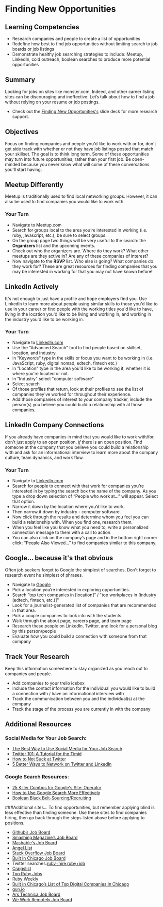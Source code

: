 # Finding New Opportunities

## Learning Competencies
- Research companies and people to create a list of opportunities
- Redefine how best to find job opportunities without limiting search to job boards or job listings
- Demonstrate healthy job searching strategies to include: Meetup, LinkedIn, cold outreach, boolean searches to produce more potential opportunities

## Summary

Looking for jobs on sites like monster.com, Indeed, and other career listing sites can be discouraging and ineffective. Let’s talk about how to find a job without relying on your resume or job postings. 

- Check out the [Finding New Opportunities's](https://github.com/turingschool/professional_skills/blob/master/files/finding-opportunities.pdf) slide deck for more research support.

## Objectives

Focus on finding companies and people you'd like to work with or for, don't get side track with whether or not they have job listings posted that match your skillset. The goal is to think long term. Some of these opportunities may turn into future opportunities, rather than your first job. Be open-minded because you never know what will come of these conversations you'll start having.

## Meetup Differently

Meetup is traditionally used to find local networking groups. However, it can also be used to find companies you would like to work with. 

### Your Turn

- Navigate to Meetup.com
- Search for groups local to the area you’re interested in working (i.e. ruby, javascript, etc.), be sure to select groups.
- On the group page two things will be very useful to the search: the **Organizers** list and the upcoming events.
- Check out who the organizers are. Where do they work? What other meetups are they active in? Are any of these companies of interest?
- Now navigate to the **RSVP** list. Who else is going? What companies do they work for? These are great resources for finding companies that you may be interested in working for that you may not have known before!

## LinkedIn Actively
It's not enough to just have a profile and hope employers find you. Use LinkedIn to learn more about people using similar skills to those you'd like to use in your career or find people with the working titles you'd like to have, living in the location you'd like to be living and working in, and working in the industry you'd like to be working in.

### Your Turn

- Navigate to [LinkedIn.com](http://linkedin.com)
- Use the "Advanced Search" tool to find people based on skillset, location, and industry. 
- In "Keywords" type in the skills or focus you want to be working in (i.e. JavaScript, ruby, digital nomad, edtech, fintech etc.)
- In "Location" type in the area you'd like to be working it, whether it is where you're located or not.
- In "Industry" select "computer software" 
- Select search
- Of those profiles that return, look at their profiles to see the list of companies they've worked for throughout their experience. 
- Add those companies of interest to your company tracker, include the person(s) you believe you could build a relationship with at those companies.


## LinkedIn Company Connections
If you already have companies in mind that you would like to work with/for, don't just apply to an open position, *if* there is an open position. Find someone at the company that you believe you could build a relationship with and ask for an informational interview to learn more about the company culture, team dynamics, and work flow.

### Your Turn

- Navigate to [LinkedIn.com](http://linkedin.com)
- Search for people to connect with that work for companies you’re interested in by typing the search box the name of the company. As you type a drop down selection of “People who work at…” will appear. Select that option.
- Narrow it down by the location where you’d like to work.
- Then narrow it down by industry - computer software.
- Now click through the results and determine whom you feel you can build a relationship with. When you find one, research them.
- When you feel like you know what you need to, write a personalized connection message to them with a call to action.
- You can also click on the company’s page and in the bottom right corner click: “People Also Viewed…” to find companies similar to this company.

## Google... because it's that obvious
Often job seekers forget to Google the simplest of searches. Don't forget to research event he simplest of phrases.

- Navigate to [Google](http://google.com)
- Pick a location you’re interested in exploring opportunities.
- Search “top tech companies in [location]” / "top workplaces in [industry (edtech, fintech, etc.)]"
- Look for a journalist-generated list of companies that are recommended in that area.
- Pick a couple companies to look into with the students.
- Walk through the about page, careers page, and team page
- Research these people on LinkedIn, Twitter, and look for a personal blog by this person/people
- Evaluate how you could build a connection with someone from that company

## Track Your Research
Keep this information somewhere to stay organized as you reach out to companies and people.

- Add companies to your trello icebox
- Include the contact information for the individual you would like to build a connection with / have an informational interview with
- Track the communication between you and the individual(s) at the company
- Track the stage of the process you are currently in with the company

## Additional Resources

### Social Media for Your Job Search:
- [The Best Way to Use Social Media for Your Job Search](http://www.forbes.com/sites/trudysteinfeld/2012/09/28/the-best-ways-to-use-social-media-in-your-job-search/)
- [Twitter 101: A Tutorial for the Timid](https://www.themuse.com/advice/twitter-101-a-tutorial-for-the-timid)
- [How to Not Suck at Twitter](https://www.themuse.com/advice/how-not-to-suck-at-twitter)
- [5 Better Ways to Network on Twitter and LinkedIn](https://www.themuse.com/advice/5-better-ways-to-network-on-twitter-linkedin)

### Google Search Resources:

- [25 Killer Combos for Google's Site: Operator](https://moz.com/blog/25-killer-combos-for-googles-site-operator)
- [How to Use Google Search More Effectively](http://mashable.com/2011/11/24/google-search-infographic/)
- [Boolean Black Belt-Sourcing/Recruiting](http://booleanblackbelt.com/)

###Additional sites... 
To find opportunities, but remember applying blind is less effective than finding someone. Use these sites to find companies hiring, then go back through the steps listed above before applying to positions.

- [Github’s Job Board](https://jobs.github.com/)
- [Smashing Magazine’s Job Board](http://jobs.smashingmagazine.com/)
- [Mashable's Job Board](http://jobs.mashable.com/jobs/search/results)
- [Angel List](https://angel.co/jobs)
- [Stack Overflow Job Board](http://careers.stackoverflow.com/jobs)
- [Built in Chicago Job Board](http://www.builtinchicago.org/jobs)
- Twitter searches:[ruby+hire](https://twitter.com/search?q=ruby%20hire&src=typd),[ruby+job](https://twitter.com/search?q=ruby%20job&src=typ)
- [Craigslist](http://chicago.craigslist.org/search/sof)
- [Top Ruby Jobs](https://toprubyjobs.com/)
- [Ruby Weekly](http://rubyweekly.com/)
- [Built in Chicago’s List of Top Digital Companies in Chicago](http://www.builtinchicago.org/companies/chicagos-top-digital-companies)
- [gun.io](https://gun.io/)
- [Ars Technica Job Board](http://arstechnica.com/jobs/)
- [We Work Remotely Job Board](https://weworkremotely.com/)
